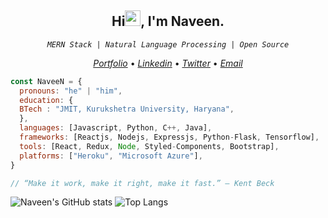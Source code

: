<h2 align="center">Hi<img src="https://media.giphy.com/media/hvRJCLFzcasrR4ia7z/giphy.gif" width="25px">, I'm Naveen.
</h2>


<p align="center"><code><em>MERN Stack | Natural Language Processing | Open Source</em></code></p>


<p align="center">
  <a href="https://naveen8801.github.io/portfolio/"><em>Portfolio</em></a> •
  <a href="https://www.linkedin.com/in/naveen-kumar-6777881ab/"><em>Linkedin</em></a> •
  <a href="https://twitter.com/naveen_8801"><em>Twitter</em></a> •
  <a href="mailto:naveensharma10d@gmail.com"><em>Email</em></a>
</p>


```javascript
const NaveeN = {
  pronouns: "he" | "him",
  education: {
  BTech : "JMIT, Kurukshetra University, Haryana",
  },
  languages: [Javascript, Python, C++, Java],
  frameworks: [Reactjs, Nodejs, Expressjs, Python-Flask, Tensorflow],
  tools: [React, Redux, Node, Styled-Components, Bootstrap],
  platforms: ["Heroku", "Microsoft Azure"],
}

// “Make it work, make it right, make it fast.” – Kent Beck

```

![Naveen's GitHub stats](https://github-readme-stats.vercel.app/api?username=naveen8801&show_icons=true&theme=tokyonight)
![Top Langs](https://github-readme-stats.vercel.app/api/top-langs/?username=naveen8801&layout=compact&theme=tokyonight&langs_count=8)


